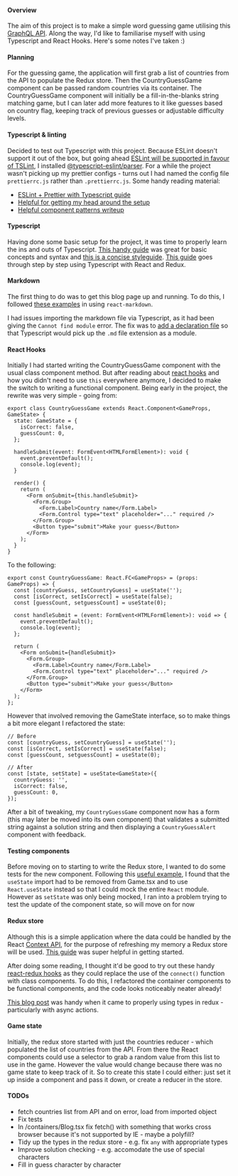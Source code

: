 #### Overview

The aim of this project is to make a simple word guessing game utilising this [GraphQL API](https://countries.trevorblades.com/). Along the way, I'd like to familiarise myself with using Typescript and React Hooks. Here's some notes I've taken :)

#### Planning

For the guessing game, the application will first grab a list of countries from the API to populate the Redux store. Then the CountryGuessGame component can be passed random countries via its container. The CountryGuessGame component will initially be a fill-in-the-blanks string matching game, but I can later add more features to it like guesses based on country flag, keeping track of previous guesses or adjustable difficulty levels.

#### Typescript & linting

Decided to test out Typescript with this project. Because ESLint doesn't support it out of the box, but going ahead [ESLint will be supported in favour of TSLint](https://github.com/Microsoft/TypeScript/issues/29288#developer-productivity-tools-and-integration), I installed [@typescript-eslint/parser](https://www.npmjs.com/package/@typescript-eslint/parser). For a while the project wasn't picking up my prettier configs - turns out I had named the config file `prettierrc.js` rather than `.prettierrc.js`. Some handy reading material:

- [ESLint + Prettier with Typescript guide](https://dev.to/robertcoopercode/using-eslint-and-prettier-in-a-typescript-project-53jb)
- [Helpful for getting my head around the setup](https://medium.com/@dors718/linting-your-react-typescript-project-with-eslint-and-prettier-2423170c3d42)
- [Helpful component patterns writeup](https://levelup.gitconnected.com/ultimate-react-component-patterns-with-typescript-2-8-82990c516935)

#### Typescript

Having done some basic setup for the project, it was time to properly learn the ins and outs of Typescript. [This handy guide](https://2ality.com/2018/04/type-notation-typescript.html) was great for basic concepts and syntax and [this is a concise styleguide](https://github.com/basarat/typescript-book/blob/master/docs/styleguide/styleguide.md). [This guide](https://medium.com/@rossbulat/how-to-use-typescript-with-react-and-redux-a118b1e02b76) goes through step by step using Typescript with React and Redux.

#### Markdown

The first thing to do was to get this blog page up and running. To do this, I followed [these examples](https://stackoverflow.com/questions/42928530/how-do-i-load-a-markdown-file-into-a-react-component) in using `react-markdown`.

I had issues importing the markdown file via Typescript, as it had been giving the `Cannot find module` error. The fix was to [add a declaration file](https://github.com/webpack-contrib/raw-loader/issues/56#issuecomment-423640398) so that Typescript would pick up the `.md` file extension as a module.

#### React Hooks

Initially I had started writing the CountryGuessGame component with the usual class component method. But after reading about [react hooks](https://reactjs.org/docs/hooks-overview.html) and how you didn't need to use `this` everywhere anymore, I decided to make the switch to writing a functional component. Being early in the project, the rewrite was very simple - going from:

```
export class CountryGuessGame extends React.Component<GameProps, GameState> {
  state: GameState = {
    isCorrect: false,
    guessCount: 0,
  };

  handleSubmit(event: FormEvent<HTMLFormElement>): void {
    event.preventDefault();
    console.log(event);
  }

  render() {
    return (
      <Form onSubmit={this.handleSubmit}>
        <Form.Group>
          <Form.Label>Country name</Form.Label>
          <Form.Control type="text" placeholder="..." required />
        </Form.Group>
        <Button type="submit">Make your guess</Button>
      </Form>
    );
  }
}
```

To the following:

```
export const CountryGuessGame: React.FC<GameProps> = (props: GameProps) => {
  const [countryGuess, setCountryGuess] = useState('');
  const [isCorrect, setIsCorrect] = useState(false);
  const [guessCount, setguessCount] = useState(0);

  const handleSubmit = (event: FormEvent<HTMLFormElement>): void => {
    event.preventDefault();
    console.log(event);
  };

  return (
    <Form onSubmit={handleSubmit}>
      <Form.Group>
        <Form.Label>Country name</Form.Label>
        <Form.Control type="text" placeholder="..." required />
      </Form.Group>
      <Button type="submit">Make your guess</Button>
    </Form>
  );
};
```

However that involved removing the GameState interface, so to make things a bit more elegant I refactored the state:

```
// Before
const [countryGuess, setCountryGuess] = useState('');
const [isCorrect, setIsCorrect] = useState(false);
const [guessCount, setguessCount] = useState(0);

// After
const [state, setState] = useState<GameState>({
  countryGuess: '',
  isCorrect: false,
  guessCount: 0,
});
```

After a bit of tweaking, my `CountryGuessGame` component now has a form (this may later be moved into its own component) that validates a submitted string against a solution string and then displaying a `CountryGuessAlert` component with feedback.

#### Testing components

Before moving on to starting to write the Redux store, I wanted to do some tests for the new component. Following this [useful example](https://dev.to/theactualgivens/testing-react-hook-state-changes-2oga), I found that the `useState` import had to be removed from Game.tsx and to use `React.useState` instead so that I could mock the entire `React` module. However as `setState` was only being mocked, I ran into a problem trying to test the update of the component state, so will move on for now

#### Redux store

Although this is a simple application where the data could be handled by the React [Context API](https://reactjs.org/docs/context.html), for the purpose of refreshing my memory a Redux store will be used. [This guide](https://redux.js.org/recipes/usage-with-typescript) was super helpful in getting started.

After doing some reading, I thought it'd be good to try out these handy [react-redux hooks](https://react-redux.js.org/next/api/hooks) as they could replace the use of the `connect()` function with class components. To do this, I refactored the container components to be functional components, and the code looks noticeably neater already!

[This blog post](https://www.carlrippon.com/strongly-typed-react-redux-code-with-typescript/) was handy when it came to properly using types in redux - particularly with async actions.

#### Game state

Initially, the redux store started with just the countries reducer - which populated the list of countries from the API. From there the React components could use a selector to grab a random value from this list to use in the game. However the value would change because there was no game state to keep track of it. So to create this state I could either: just set it up inside a component and pass it down, or create a reducer in the store.

#### TODOs

- fetch countries list from API and on error, load from imported object
- Fix tests
- In /containers/Blog.tsx fix fetch() with something that works cross browser because it's not supported by IE - maybe a polyfill?
- Tidy up the types in the redux store - e.g. fix `any` with appropriate types
- Improve solution checking - e.g. accomodate the use of special characters
- Fill in guess character by character
